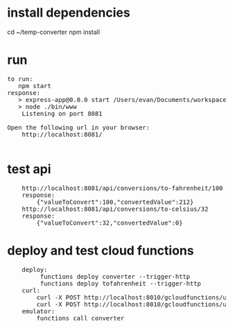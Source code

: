 # install dependencies
cd ~/temp-converter
npm install


# run
<pre>
to run:	
   npm start
response:
   > express-app@0.0.0 start /Users/evan/Documents/workspace/nodejs/express/temp_converter
   > node ./bin/www
	Listening on port 8081
	
Open the following url in your browser:
	http://localhost:8081/
   
</pre>

# test api
<pre>
	http://localhost:8081/api/conversions/to-fahrenheit/100
	response:
		{"valueToConvert":100,"convertedValue":212}
	http://localhost:8081/api/conversions/to-celsius/32
	response:
		{"valueToConvert":32,"convertedValue":0}
</pre>

# deploy and test cloud functions 
<pre>
	deploy:
		 functions deploy converter --trigger-http
		 functions deploy tofahrenheit --trigger-http
	curl:
		curl -X POST http://localhost:8010/gcloudfunctions/us-central1/converter 
		curl -X POST http://localhost:8010/gcloudfunctions/us-central1/tofahrenheit?temp=100
	emulator:	
		functions call converter
		
</pre>

